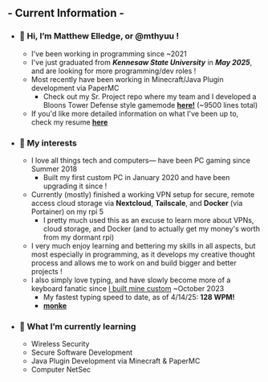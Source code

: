 ## - Current Information -

- ### 👋 **Hi, I’m Matthew Elledge, or @mthyuu !**
  - I've been working in programming since ~2021
  - I've just graduated from **_Kennesaw State University_** in **_May 2025_**, and are looking for more programming/dev roles !
  - Most recently have been working in Minecraft/Java Plugin development via PaperMC
      - Check out my Sr. Project repo where my team and I developed a Bloons Tower Defense style gamemode __[here!](https://github.com/KsuBlocksTD/BlocksTD1.0)__ (~9500 lines total)
  - If you'd like more detailed information on what I've been up to, check my resume __[here](https://github.com/mthyuu/aboutMe/blob/main/matthew_elledge_resume2025_02.pdf)__
    
- ### 👀 **My interests**
  - I love all things tech and computers— have been PC gaming since Summer 2018
      - Built my first custom PC in January 2020 and have been upgrading it since !
  - Currently (mostly) finished a working VPN setup for secure, remote access cloud storage via **__Nextcloud__**, **__Tailscale__**, and **__Docker__** (via Portainer) on my rpi 5
      - I pretty much used this as an excuse to learn more about VPNs, cloud storage, and Docker (and to actually get my money's worth from my dormant rpi)
  - I very much enjoy learning and bettering my skills in all aspects, but most especially in programming, as it develops my creative thought process and allows me to work on and build bigger and better projects !
  - I also simply love typing, and have slowly become more of a keyboard fanatic since [I built mine custom](https://github.com/mthyuu/aboutMe/blob/main/keyboard/keyboard%20desc.md) ~October 2023
      - My fastest typing speed to date, as of 4/14/25: __128 WPM!__
      - __[monke](https://monkeytype.com/profile/mthyuu)__
    
- ### 🌱 **What I’m currently learning**
    - Wireless Security
    - Secure Software Development
    - Java Plugin Development via Minecraft & PaperMC
    - Computer NetSec
